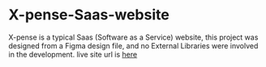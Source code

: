 # X-pense-Saas-website
X-pense is a typical Saas (Software as a Service) website, this project was designed from a Figma design file, and no External Libraries were involved in the development.
live site url is <a href="https://x-pense-by-ikem.netlify.app/index.html">here<a>
